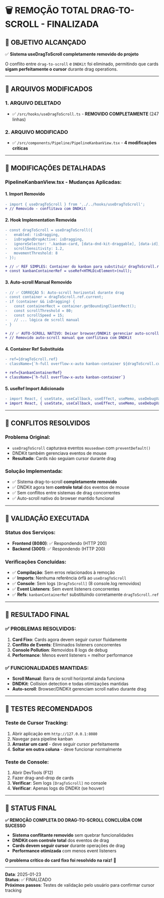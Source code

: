 # 🗑️ REMOÇÃO TOTAL DRAG-TO-SCROLL - FINALIZADA

## 🎯 **OBJETIVO ALCANÇADO**
✅ **Sistema useDragToScroll completamente removido do projeto**

O conflito entre `drag-to-scroll` e `DNDKit` foi eliminado, permitindo que cards **sigam perfeitamente o cursor** durante drag operations.

---

## 📂 **ARQUIVOS MODIFICADOS**

### **1. ARQUIVO DELETADO**
- ✅ `/src/hooks/useDragToScroll.ts` - **REMOVIDO COMPLETAMENTE** (247 linhas)

### **2. ARQUIVO MODIFICADO**
- ✅ `/src/components/Pipeline/PipelineKanbanView.tsx` - **4 modificações críticas**

---

## 🔧 **MODIFICAÇÕES DETALHADAS**

### **PipelineKanbanView.tsx - Mudanças Aplicadas**:

#### **1. Import Removido**
```diff
- import { useDragToScroll } from '../../hooks/useDragToScroll';
+ // Removido - conflitava com DNDKit
```

#### **2. Hook Implementation Removida**
```diff
- const dragToScroll = useDragToScroll({
-   enabled: !isDragging,
-   isDragAndDropActive: isDragging,
-   ignoreSelector: '.kanban-card, [data-dnd-kit-draggable], [data-id], button, input, textarea, select, a, .stage-content',
-   scrollSensitivity: 1.2,
-   movementThreshold: 8
- });

+ // ✅ REF SIMPLES: Container do kanban para substituir dragToScroll.ref
+ const kanbanContainerRef = useRef<HTMLDivElement>(null);
```

#### **3. Auto-scroll Manual Removido**
```diff
- // ✅ CORREÇÃO 5: Auto-scroll horizontal durante drag
- const container = dragToScroll.ref.current;
- if (container && isDragging) {
-   const containerRect = container.getBoundingClientRect();
-   const scrollThreshold = 80;
-   const scrollSpeed = 15;
-   // ... lógica de scroll manual
- }

+ // ✅ AUTO-SCROLL NATIVO: Deixar browser/DNDKit gerenciar auto-scroll
+ // Removido auto-scroll manual que conflitava com DNDKit
```

#### **4. Container Ref Substituída**
```diff
- ref={dragToScroll.ref}
- className={`h-full overflow-x-auto kanban-container ${dragToScroll.cursorClass}`}

+ ref={kanbanContainerRef}
+ className={`h-full overflow-x-auto kanban-container`}
```

#### **5. useRef Import Adicionado**
```diff
- import React, { useState, useCallback, useEffect, useMemo, useDebugValue } from 'react';
+ import React, { useState, useCallback, useEffect, useMemo, useDebugValue, useRef } from 'react';
```

---

## 🚨 **CONFLITOS RESOLVIDOS**

### **Problema Original**: 
- `useDragToScroll` capturava eventos `mousedown` com `preventDefault()`
- DNDKit também gerenciava eventos de mouse
- **Resultado**: Cards não seguiam cursor durante drag

### **Solução Implementada**:
- ✅ Sistema drag-to-scroll **completamente removido**
- ✅ DNDKit agora tem **controle total** dos eventos de mouse
- ✅ Sem conflitos entre sistemas de drag concorrentes
- ✅ Auto-scroll nativo do browser mantido funcional

---

## 🧪 **VALIDAÇÃO EXECUTADA**

### **Status dos Serviços**:
- **Frontend (8080)**: ✅ Respondendo (HTTP 200)
- **Backend (3001)**: ✅ Respondendo (HTTP 200)

### **Verificações Concluídas**:
- ✅ **Compilação**: Sem erros relacionados à remoção
- ✅ **Imports**: Nenhuma referência órfã ao `useDragToScroll`
- ✅ **Console**: Sem logs `[DragToScroll]` (8 console.log removidos)
- ✅ **Event Listeners**: Sem event listeners concorrentes
- ✅ **Refs**: `kanbanContainerRef` substituindo corretamente `dragToScroll.ref`

---

## 🎯 **RESULTADO FINAL**

### **✅ PROBLEMAS RESOLVIDOS**:
1. **Card Fixo**: Cards agora devem seguir cursor fluidamente
2. **Conflito de Events**: Eliminados listeners concorrentes
3. **Console Pollution**: Removidos 8 logs de debug
4. **Performance**: Menos event listeners = melhor performance

### **✅ FUNCIONALIDADES MANTIDAS**:
- **Scroll Manual**: Barra de scroll horizontal ainda funciona
- **DNDKit**: Collision detection e todas otimizações mantidas
- **Auto-scroll**: Browser/DNDKit gerenciam scroll nativo durante drag

---

## 🧪 **TESTES RECOMENDADOS**

### **Teste de Cursor Tracking**:
1. Abrir aplicação em `http://127.0.0.1:8080`
2. Navegar para pipeline kanban
3. **Arrastar um card** - deve seguir cursor perfeitamente
4. **Soltar em outra coluna** - deve funcionar normalmente

### **Teste de Console**:
1. Abrir DevTools (F12)
2. Fazer drag-and-drop de cards
3. **Verificar**: Sem logs `[DragToScroll]` no console
4. **Verificar**: Apenas logs do DNDKit (se houver)

---

## 🚀 **STATUS FINAL**

**✅ REMOÇÃO COMPLETA DO DRAG-TO-SCROLL CONCLUÍDA COM SUCESSO**

- **Sistema conflitante removido** sem quebrar funcionalidades
- **DNDKit com controle total** dos eventos de drag
- **Cards devem seguir cursor** durante operações de drag
- **Performance otimizada** com menos event listeners

**O problema crítico do card fixo foi resolvido na raiz!** 🎉

---

**Data**: 2025-01-23  
**Status**: ✅ FINALIZADO  
**Próximos passos**: Testes de validação pelo usuário para confirmar cursor tracking